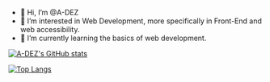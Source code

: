 - 👋 Hi, I’m @A-DEZ
- 👀 I’m interested in Web Development, more specifically in Front-End and web accessibility.
- 🌱 I’m currently learning the basics of web development.




<!---
A-DEZ/A-DEZ is a ✨ special ✨ repository because its `README.md` (this file) appears on your GitHub profile.
You can click the Preview link to take a look at your changes.
- 💞️ I’m looking to collaborate on ...
- 📫 How to reach me ...

--->

[![A-DEZ's GitHub stats](https://github-readme-stats.vercel.app/api?username=A-DEZ&theme=dark&show_icons=true)](https://github.com/A-DEZ/github-readme-stats)

[![Top Langs](https://github-readme-stats.vercel.app/api/top-langs/?username=A-DEZ&langs_count=5&theme=dark&show_icons=true)](https://github.com/A-DEZ/github-readme-stats)
